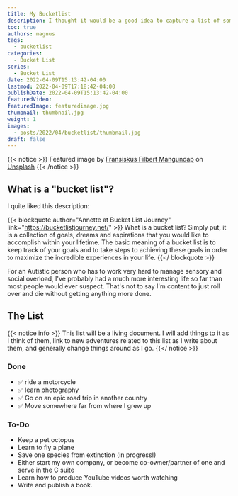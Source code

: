 ```yaml
---
title: My Bucketlist
description: I thought it would be a good idea to capture a list of some of the things I'd like to accomplish before I die. And what better way to hold myself accountable for completing them than to share them publicly?
toc: true
authors: magnus
tags:
  - bucketlist
categories:
  - Bucket List
series:
  - Bucket List
date: 2022-04-09T15:13:42-04:00
lastmod: 2022-04-09T17:18:42-04:00
publishDate: 2022-04-09T15:13:42-04:00
featuredVideo:
featuredImage: featuredimage.jpg
thumbnail: thumbnail.jpg
weight: 1
images:
  - posts/2022/04/bucketlist/thumbnail.jpg
draft: false
---
```


{{< notice >}}
Featured image by <a href="https://unsplash.com/@filbertmang?utm_source=unsplash&utm_medium=referral&utm_content=creditCopyText">Fransiskus Filbert Mangundap</a> on <a href="https://unsplash.com/s/photos/bucket-list?utm_source=unsplash&utm_medium=referral&utm_content=creditCopyText">Unsplash</a>
{{< /notice >}}

## What is a "bucket list"? 

I quite liked this description:

{{< blockquote author="Annette at Bucket List Journey" link="https://bucketlistjourney.net/" >}}
What is a bucket list? Simply put, it is a collection of goals, dreams and aspirations that you would like to accomplish within your lifetime. The basic meaning of a bucket list is to keep track of your goals and to take steps to achieving these goals in order to maximize the incredible experiences in your life.
{{</ blockquote >}}

For an Autistic person who has to work very hard to manage sensory and social overload, I've probably had a much more interesting life so far than most people would ever suspect. That's not to say I'm content to just roll over and die without getting anything more done.

## The List
{{< notice info >}}
This list will be a living document. I will add things to it as I think of them, link to new adventures related to this list as I write about them, and generally change things around as I go.
{{</ notice >}}

### Done
* :white_check_mark: ride a motorcycle
* :white_check_mark: learn photography
* :white_check_mark: Go on an epic road trip in another country
* :white_check_mark: Move somewhere far from where I grew up

### To-Do
* Keep a pet octopus
* Learn to fly a plane
* Save one species from extinction (in progress!)
* Either start my own company, or become co-owner/partner of one and serve in the C suite
* Learn how to produce YouTube videos worth watching
* Write and publish a book.
